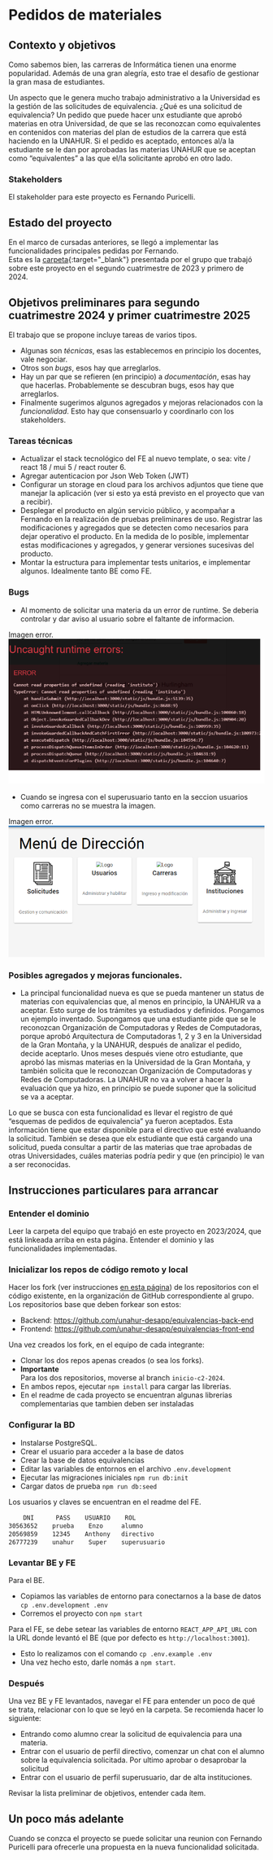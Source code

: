 # Pedidos de materiales

## Contexto y objetivos
Como sabemos bien, las carreras de Informática tienen una enorme popularidad. Además de una gran alegría, esto trae el desafío de gestionar la gran masa de estudiantes.

Un aspecto que le genera mucho trabajo administrativo a la Universidad es la gestión de las solicitudes de equivalencia.
¿Qué es una solicitud de equivalencia? Un pedido que puede hacer unx estudiante que aprobó materias en otra Universidad, de que se las reconozcan como equivalentes en contenidos con materias del plan de estudios de la carrera que está haciendo en la UNAHUR. Si el pedido es aceptado, entonces al/a la estudiante se le dan por aprobadas las materias UNAHUR que se aceptan como “equivalentes” a las que el/la solicitante aprobó en otro lado.

### Stakeholders
El stakeholder para este proyecto es Fernando Puricelli.

## Estado del proyecto
 En el marco de cursadas anteriores, se llegó a implementar las funcionalidades principales pedidas por Fernando.  
Esta es la [carpeta](../adjuntos/equivalencias-2023s2.pdf){:target="_blank"} presentada por el grupo que trabajó sobre este proyecto en el segundo cuatrimestre de 2023 y primero de 2024.

## Objetivos preliminares para segundo cuatrimestre 2024 y primer cuatrimestre 2025

El trabajo que se propone incluye tareas de varios tipos.
- Algunas son _técnicas_, esas las establecemos en principio los docentes, vale negociar. 
- Otros son _bugs_, esos hay que arreglarlos.
- Hay un par que se refieren (en principio) a _documentación_, esas hay que hacerlas. Probablemente se descubran bugs, esos hay que arreglarlos.
- Finalmente sugerimos algunos agregados y mejoras relacionados con la _funcionalidad_. Esto hay que consensuarlo y coordinarlo con los stakeholders.

### Tareas técnicas
- Actualizar el stack tecnológico del FE al nuevo template, o sea: vite / react 18 / mui 5 / react router 6.
- Agregar autenticacion por Json Web Token (JWT)
- Configurar un storage en cloud para los archivos adjuntos que tiene que manejar la aplicación (ver si esto ya está previsto en el proyecto que van a recibir).
- Desplegar el producto en algún servicio público, y acompañar a Fernando en la realización de pruebas preliminares de uso. Registrar las modificaciones y agregados que se detecten como necesarios para dejar operativo el producto. En la medida de lo posible, implementar estas modificaciones y agregados, y generar versiones sucesivas del producto.
- Montar la estructura para implementar tests unitarios, e implementar algunos. Idealmente tanto BE como FE.

### Bugs
- Al momento de solicitar una materia da un error de runtime. Se deberia controlar y dar aviso al usuario sobre el faltante de informacion.

Imagen error.  
![error crear solicitud materia alumno](../../images/trabajos/error_solicitud_materia_alumno.png)

- Cuando se ingresa con el superusuario tanto en la seccion usuarios como carreras no se muestra la imagen.

Imagen error.  
![error crear solicitud materia alumno](../../images/trabajos/Error_inicio_superusuario.png)

### Posibles agregados y mejoras funcionales.
- La principal funcionalidad nueva es que se pueda mantener un status de materias con equivalencias que, al menos en principio, la UNAHUR va a aceptar. Esto surge de los trámites ya estudiados y definidos.
Pongamos un ejemplo inventado. Supongamos que una estudiante pide que se le reconozcan Organización de Computadoras y Redes de Computadoras, porque aprobó Arquitectura de Computadoras 1, 2 y 3 en la Universidad de la Gran Montaña, y la UNAHUR, después de analizar el pedido, decide aceptarlo. Unos meses después viene otro estudiante, que aprobó las mismas materias en la Universidad de la Gran Montaña, y también solicita que le reconozcan Organización de Computadoras y Redes de Computadoras. La UNAHUR no va a volver a hacer la evaluación que ya hizo, en principio se puede suponer que la solicitud se va a aceptar.

Lo que se busca con esta funcionalidad es llevar el registro de qué “esquemas de pedidos de equivalencia” ya fueron aceptados.
Esta información tiene que estar disponible para el directivo que esté evaluando la solicitud.
También se desea que elx estudiante que está cargando una solicitud, pueda consultar a partir de las materias que trae aprobadas de otras Universidades, cuáles materias podría pedir y que (en principio) le van a ser reconocidas.

## Instrucciones particulares para arrancar

### Entender el dominio
Leer la carpeta del equipo que trabajó en este proyecto en 2023/2024, que está linkeada arriba en esta página. Entender el dominio y las funcionalidades implementadas.

### Inicializar los repos de código remoto y local
Hacer los fork (ver instrucciones [en esta página](../../creacion-repos-de-codigo.md)) de los repositorios con el código existente, en la organización de GitHub correspondiente al grupo. Los repositorios base que deben forkear son estos:
- Backend: https://github.com/unahur-desapp/equivalencias-back-end 
- Frontend: https://github.com/unahur-desapp/equivalencias-front-end

Una vez creados los fork, en el equipo de cada integrante:
- Clonar los dos repos apenas creados (o sea los forks).
- **Importante** <br/> Para los dos repositorios, moverse al branch `inicio-c2-2024`.
- En ambos repos, ejecutar `npm install` para cargar las librerías.
- En el readme de cada proyecto se encuentran algunas librerias complementarias que tambien deben ser instaladas 

### Configurar la BD
- Instalarse PostgreSQL.
- Crear el usuario para acceder a la base de datos
- Crear la base de datos equivalencias
- Editar las variables de entornos en el archivo `.env.development`
- Ejecutar las migraciones iniciales `npm run db:init`
- Cargar datos de prueba `npm run db:seed`


Los usuarios y claves se encuentran en el readme del FE.

```
    DNI      PASS    USUARIO    ROL
30563652    prueba    Enzo     alumno
20569859    12345    Anthony   directivo
26777239    unahur    Super    superusuario

```

### Levantar BE y FE
Para el BE.
- Copiamos las variables de entorno para conectarnos a la base de datos `cp .env.development .env`
- Corremos el proyecto con `npm start`  

Para el FE, se debe setear las variables de entorno `REACT_APP_API_URL` con la URL donde levantó el BE (que por defecto es `http://localhost:3001`).
- Esto lo realizamos con el comando `cp .env.example .env`
- Una vez hecho esto, darle nomás a  `npm start`.

### Después
Una vez BE y FE levantados, navegar el FE para entender un poco de qué se trata, relacionar con lo que se leyó en la carpeta. 
Se recomienda hacer lo siguiente:
- Entrando como alumno crear la solicitud de equivalencia para una materia.
- Entrar con el usuario de perfil directivo, comenzar un chat con el alumno sobre la equivalencia solicitada. Por ultimo aprobar o desaprobar la solicitud
- Entrar con el usuario de perfil superusuario, dar de alta instituciones.

Revisar la lista preliminar de objetivos, entender cada ítem.


## Un poco más adelante
Cuando se conzca el proyecto se puede solicitar una reunion con Fernando Puricelli para ofrecerle una propuesta en la nueva funcionalidad solicitada.


